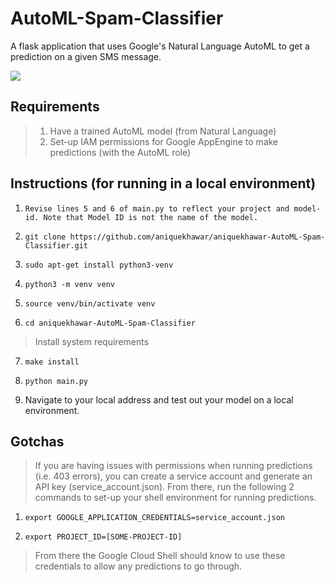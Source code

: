 # AutoML-Spam-Classifier
A flask application that uses Google's Natural Language AutoML to get a prediction on a given SMS message.


![](https://i.imgur.com/D0epCeH.png)

## Requirements
> 1. Have a trained AutoML model (from Natural Language)
> 2. Set-up IAM permissions for Google AppEngine to make predictions (with the AutoML role)

## Instructions (for running in a local environment)
1.     Revise lines 5 and 6 of main.py to reflect your project and model-id. Note that Model ID is not the name of the model.
2.     git clone https://github.com/aniquekhawar/aniquekhawar-AutoML-Spam-Classifier.git
3.     sudo apt-get install python3-venv
4.     python3 -m venv venv
5.     source venv/bin/activate venv
6.     cd aniquekhawar-AutoML-Spam-Classifier

>Install system requirements

7.     make install
8.     python main.py
9. Navigate to your local address and test out your model on a local environment.

## Gotchas
> If you are having issues with permissions when running predictions (i.e. 403 errors), you can create a service account and generate an API key (service_account.json). From there, run the following 2 commands to set-up your shell environment for running predictions.
1.     export GOOGLE_APPLICATION_CREDENTIALS=service_account.json
2.     export PROJECT_ID=[SOME-PROJECT-ID]
> From there the Google Cloud Shell should know to use these credentials to allow any predictions to go through.
